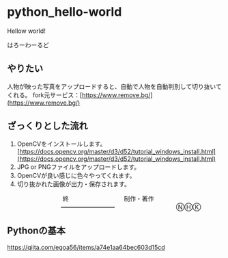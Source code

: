 # python_hello-world
Hellow world!

はろーわーるど

## やりたい
人物が映った写真をアップロードすると、自動で人物を自動判別して切り抜いてくれる。
fork元サービス：[https://www.remove.bg/](https://www.remove.bg/)

## ざっくりとした流れ
1. OpenCVをインストールします。[https://docs.opencv.org/master/d3/d52/tutorial_windows_install.html](https://docs.opencv.org/master/d3/d52/tutorial_windows_install.html)
1. JPG or PNGファイルをアップロードします。
1. OpenCVが良い感じに色々やってくれます。
1. 切り抜かれた画像が出力・保存されます。

　　　　　　　　　   終
　　　　　　　　　制作・著作
　　　　　　　　　━━━━━━━━━
　　　　　　　　　　ⓃⒽⓀ

## Pythonの基本
https://qiita.com/egoa56/items/a74e1aa64bec603d15cd

